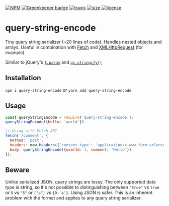 [![NPM](https://img.shields.io/npm/v/query-string-encode.svg)](https://www.npmjs.com/package/query-string-encode)
[![Greenkeeper badge](https://badges.greenkeeper.io/friday/query-string-encode.svg)](https://greenkeeper.io/)
[![travis](https://img.shields.io/travis/friday/query-string-encode.svg)](https://travis-ci.org/friday/wholescreen/branches)
[![size](https://img.shields.io/github/size/friday/query-string-encode/index.ts.svg)](https://github.com/friday/query-string-encode/blob/master/index.ts)
[![license](https://img.shields.io/github/license/friday/query-string-encode.svg)](https://github.com/friday/query-string-encode/blob/master/LICENCE)

# query-string-encode
Tiny query string serializer (~20 lines of code). Handles nested objects and arrays. Useful in combination with [Fetch](https://developer.mozilla.org/en-US/docs/Web/API/Fetch) and [XMLHttpRequest](https://developer.mozilla.org/en-US/docs/Web/API/XMLHttpRequest) (for example).

Similar to jQuery's [`$.param`](http://api.jquery.com/jquery.param/) and [`qs.stringify()`](https://github.com/ljharb/qs#stringifying)

## Installation

`npm i query-string-encode`
or
`yarn add query-string-encode`

## Usage
```js
const queryStringEncode = require('query-string-encode');
queryStringEncode({hello: 'world'})
```

```js
// Using with Fetch API
fetch('/comment', {
  method: 'post',
  headers: new Headers({'content-type': 'application/x-www-form-urlencoded'}),
  body: queryStringEncode({userId: 1, comment: 'Hello'})
});
```

## Beware
Unlike serialized JSON, query strings are lossy. The only supported data type is string, so it's not possible to distinguishing between `"true"` vs `true` or `5` vs `"5"` or `["a"]` vs `{0:'a'}`. Using JSON is safer. This is an inherent problem with the format and applies to any query string serializer.
